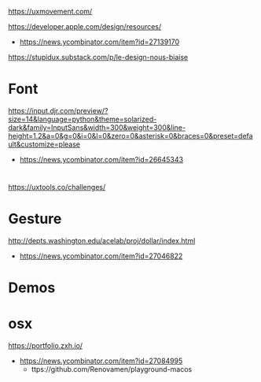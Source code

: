 https://uxmovement.com/

https://developer.apple.com/design/resources/
* https://news.ycombinator.com/item?id=27139170

https://stupidux.substack.com/p/le-design-nous-biaise

# Font

https://input.djr.com/preview/?size=14&language=python&theme=solarized-dark&family=InputSans&width=300&weight=300&line-height=1.2&a=0&g=0&i=0&l=0&zero=0&asterisk=0&braces=0&preset=default&customize=please
* https://news.ycombinator.com/item?id=26645343

#
https://uxtools.co/challenges/

# Gesture
http://depts.washington.edu/acelab/proj/dollar/index.html
* https://news.ycombinator.com/item?id=27046822

# Demos
# osx
https://portfolio.zxh.io/
* https://news.ycombinator.com/item?id=27084995
  * ttps://github.com/Renovamen/playground-macos